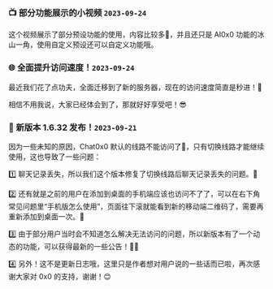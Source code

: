 ### 📺 部分功能展示的小视频 `2023-09-24`

这个视频展示了部分预设功能的使用，内容比较多💪，并且还只是 AI0x0 功能的冰山一角，使用自定义预设还可以自定义功能哦。

### 🌐 全面提升访问速度！`2023-09-24`

最近我们花了点功夫，全面迁移到了新的服务器，现在的访问速度简直是秒进！🤩

相信不用我说，大家已经体会到了，那就好好享受吧！😎

### 🚀 新版本 1.6.32 发布！`2023-09-21`

因为一些未知的原因，Chat0x0 默认的线路不能访问了🤯，只有切换线路才能继续使用，这也导致了一些问题：

1️⃣ 聊天记录丢失，所以我们这个版本修复了切换线路后聊天记录丢失的问题。💪

2️⃣ 还有就是之前的用户在添加到桌面的手机端应该也访问不了了，可以在右下角常见问题里“手机版怎么使用”，页面往下滚就能看到新的移动端二维码了，需要再重新添加到桌面一次。🚨

3️⃣ 由于部分用户当时会不知道怎么解决无法访问的问题，所以新版本有了一个动态的功能，可以获得最新的一些公告！📰🤩

4️⃣ 另外！这不是更新日志哦，这里只是作者想对用户说的一些话而已啦，再次感谢大家对 0x0 的支持，谢谢！😊
